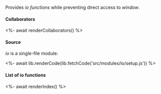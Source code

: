 Provides _io functions_ while preventing direct access to _window_.

#### Collaborators

<%- await renderCollaborators() %>

#### Source

_io_ is a single-file module:

<%- await lib.renderCode(lib.fetchCode('src/modules/io/setup.js')) %>

#### List of io functions

<%- await renderIndex() %>
